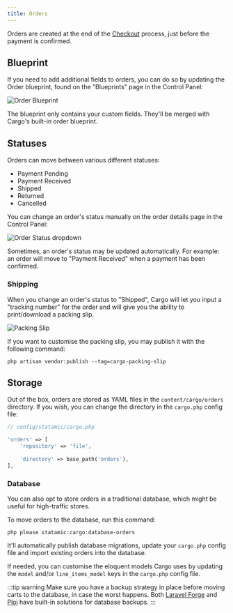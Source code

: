 ```yaml
---
title: Orders
---
```

Orders are created at the end of the [Checkout](/frontend/checkout/introduction) process, just before the payment is confirmed.

## Blueprint
If you need to add additional fields to orders, you can do so by updating the Order blueprint, found on the "Blueprints" page in the Control Panel:

![Order Blueprint](/images/order-blueprint.png)

The blueprint only contains your custom fields. They'll be merged with Cargo's built-in order blueprint.

## Statuses
Orders can move between various different statuses:
* Payment Pending
* Payment Received
* Shipped
* Returned
* Cancelled

You can change an order's status manually on the order details page in the Control Panel:

![Order Status dropdown](/images/order-status-dropdown.png)

Sometimes, an order's status may be updated automatically. For example: an order will move to "Payment Received" when a payment has been confirmed.

### Shipping
When you change an order's status to "Shipped", Cargo will let you input a "tracking number" for the order and will give you the ability to print/download a packing slip.

![Packing Slip](/images/packing-slip.png)

If you want to customise the packing slip, you may publish it with the following command:

```
php artisan vendor:publish --tag=cargo-packing-slip
```

## Storage
Out of the box, orders are stored as YAML files in the `content/cargo/orders` directory. If you wish, you can change the directory in the `cargo.php` config file:

```php
// config/statamic/cargo.php

'orders' => [  
    'repository' => 'file',  
  
    'directory' => base_path('orders'),
],
```

### Database
You can also opt to store orders in a traditional database, which might be useful for high-traffic stores.

To move orders to the database, run this command:

```
php please statamic:cargo:database-orders
```

It'll automatically publish database migrations, update your `cargo.php` config file and import existing orders into the database.

If needed, you can customise the eloquent models Cargo uses by updating the `model` and/or `line_items_model` keys in the `cargo.php` config file. 

:::tip warning
Make sure you have a backup strategy in place before moving carts to the database, in case the worst happens. Both [Laravel Forge](https://forge.laravel.com/docs/servers/backups) and [Ploi](https://ploi.io/features/database-backups) have built-in solutions for database backups.
:::